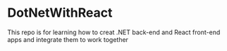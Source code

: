 # DotNetWithReact
This repo is for learning how to creat .NET back-end and React front-end apps and integrate them to work  together
